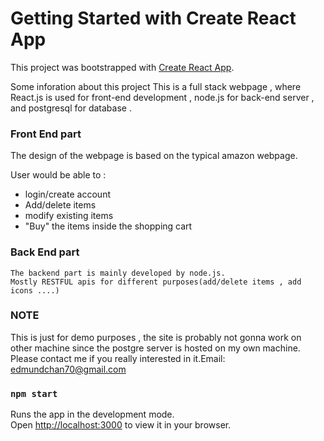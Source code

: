 # Getting Started with Create React App

This project was bootstrapped with [Create React App](https://github.com/facebook/create-react-app).

Some inforation about this project
 This is a full stack webpage , where React.js is used for front-end development , node.js for back-end server , and postgresql for database .
 <br />
 
### Front End part 
The design of the webpage is based on the typical amazon webpage.  

User would be able to : 
* login/create account 
* Add/delete items 
* modify existing items
* "Buy" the items inside the shopping cart
    <br />

    
### Back End part 
    The backend part is mainly developed by node.js.
    Mostly RESTFUL apis for different purposes(add/delete items , add icons ....)
  
 
 ### NOTE
 This is just for demo purposes , the site is probably not gonna work on other machine since the postgre server is hosted on my own machine. Please contact me if you really interested in it.Email: edmundchan70@gmail.com
 
### `npm start`

Runs the app in the development mode.\
Open [http://localhost:3000](http://localhost:3000) to view it in your browser.
